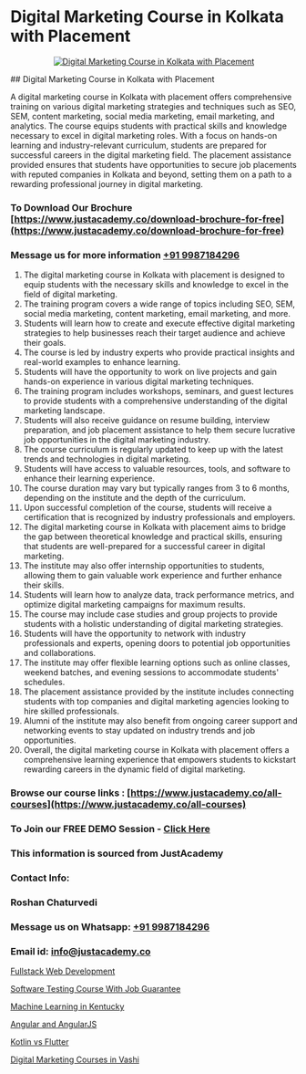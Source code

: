 # Digital Marketing Course in Kolkata with Placement

<p align="center">
  <a href="https://justacademy.co/course-detail/digital-marketing">
    <img src="https://justacademy.co/storage2/course_image/1676636720_course_image.webp" alt="Digital Marketing Course in Kolkata with Placement">
  </a>
</p>
## Digital Marketing Course in Kolkata with Placement

A digital marketing course in Kolkata with placement offers comprehensive training on various digital marketing strategies and techniques such as SEO, SEM, content marketing, social media marketing, email marketing, and analytics. The course equips students with practical skills and knowledge necessary to excel in digital marketing roles. With a focus on hands-on learning and industry-relevant curriculum, students are prepared for successful careers in the digital marketing field. The placement assistance provided ensures that students have opportunities to secure job placements with reputed companies in Kolkata and beyond, setting them on a path to a rewarding professional journey in digital marketing.
### To Download Our Brochure [https://www.justacademy.co/download-brochure-for-free](https://www.justacademy.co/download-brochure-for-free)
### Message us for more information [+91 9987184296](https://api.whatsapp.com/send?phone=919987184296)
1) The digital marketing course in Kolkata with placement is designed to equip students with the necessary skills and knowledge to excel in the field of digital marketing.
2) The training program covers a wide range of topics including SEO, SEM, social media marketing, content marketing, email marketing, and more.
3) Students will learn how to create and execute effective digital marketing strategies to help businesses reach their target audience and achieve their goals.
4) The course is led by industry experts who provide practical insights and real-world examples to enhance learning.
5) Students will have the opportunity to work on live projects and gain hands-on experience in various digital marketing techniques.
6) The training program includes workshops, seminars, and guest lectures to provide students with a comprehensive understanding of the digital marketing landscape.
7) Students will also receive guidance on resume building, interview preparation, and job placement assistance to help them secure lucrative job opportunities in the digital marketing industry.
8) The course curriculum is regularly updated to keep up with the latest trends and technologies in digital marketing.
9) Students will have access to valuable resources, tools, and software to enhance their learning experience.
10) The course duration may vary but typically ranges from 3 to 6 months, depending on the institute and the depth of the curriculum.
11) Upon successful completion of the course, students will receive a certification that is recognized by industry professionals and employers.
12) The digital marketing course in Kolkata with placement aims to bridge the gap between theoretical knowledge and practical skills, ensuring that students are well-prepared for a successful career in digital marketing.
13) The institute may also offer internship opportunities to students, allowing them to gain valuable work experience and further enhance their skills.
14) Students will learn how to analyze data, track performance metrics, and optimize digital marketing campaigns for maximum results.
15) The course may include case studies and group projects to provide students with a holistic understanding of digital marketing strategies.
16) Students will have the opportunity to network with industry professionals and experts, opening doors to potential job opportunities and collaborations.
17) The institute may offer flexible learning options such as online classes, weekend batches, and evening sessions to accommodate students' schedules.
18) The placement assistance provided by the institute includes connecting students with top companies and digital marketing agencies looking to hire skilled professionals.
19) Alumni of the institute may also benefit from ongoing career support and networking events to stay updated on industry trends and job opportunities.
20) Overall, the digital marketing course in Kolkata with placement offers a comprehensive learning experience that empowers students to kickstart rewarding careers in the dynamic field of digital marketing.

### Browse our course links : [https://www.justacademy.co/all-courses](https://www.justacademy.co/all-courses) 
### To Join our FREE DEMO Session - [Click Here](https://www.justacademy.co/register-for-course-demo)


### This information is sourced from JustAcademy
### Contact Info:
### Roshan Chaturvedi
### Message us on Whatsapp: [+91 9987184296](https://api.whatsapp.com/send?phone=919987184296)
### Email id: [info@justacademy.co](mailto:info@justacademy.co)
                
[Fullstack Web Development](https://www.linkedin.com/pulse/fullstack-web-development-justacademy-pune-bqrcf/)

[Software Testing Course With Job Guarantee](https://www.linkedin.com/pulse/software-testing-course-job-guarantee-justacademy-ahmedabad-gon4e?trackingId=zyr384FoclOecIqr69nFIw%3D%3D&lipi=urn%3Ali%3Apage%3Ad_flagship3_company_admin%3BsgxkE5t4R9iHWE9515x%2Fgw%3D%3D)

[Machine Learning in Kentucky](https://medium.com/@kamblerajas684/machine-learning-in-kentucky-e415be0f7997)

[Angular and AngularJS](https://medium.com/@shivamja27/angular-and-angularjs-efc6baf6c9b2)

[Kotlin vs Flutter](https://justacademyin.github.io/justacademy/kotlin-vs-flutter)

[Digital Marketing Courses in Vashi](https://justacademyin.github.io/justacademy/digital-marketing-courses-in-vashi)

